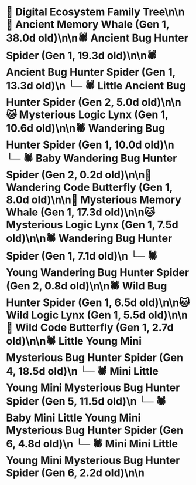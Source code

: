 # 🌳 Digital Ecosystem Family Tree\n\n🐋 Ancient Memory Whale (Gen 1, 38.0d old)\n\n🕷️ Ancient Bug Hunter Spider (Gen 1, 19.3d old)\n\n🕷️ Ancient Bug Hunter Spider (Gen 1, 13.3d old)\n  └─ 🕷️ Little Ancient Bug Hunter Spider (Gen 2, 5.0d old)\n\n🐱 Mysterious Logic Lynx (Gen 1, 10.6d old)\n\n🕷️ Wandering Bug Hunter Spider (Gen 1, 10.0d old)\n  └─ 🕷️ Baby Wandering Bug Hunter Spider (Gen 2, 0.2d old)\n\n🦋 Wandering Code Butterfly (Gen 1, 8.0d old)\n\n🐋 Mysterious Memory Whale (Gen 1, 17.3d old)\n\n🐱 Mysterious Logic Lynx (Gen 1, 7.5d old)\n\n🕷️ Wandering Bug Hunter Spider (Gen 1, 7.1d old)\n  └─ 🕷️ Young Wandering Bug Hunter Spider (Gen 2, 0.8d old)\n\n🕷️ Wild Bug Hunter Spider (Gen 1, 6.5d old)\n\n🐱 Wild Logic Lynx (Gen 1, 5.5d old)\n\n🦋 Wild Code Butterfly (Gen 1, 2.7d old)\n\n🕷️ Little Young Mini Mysterious Bug Hunter Spider (Gen 4, 18.5d old)\n  └─ 🕷️ Mini Little Young Mini Mysterious Bug Hunter Spider (Gen 5, 11.5d old)\n    └─ 🕷️ Baby Mini Little Young Mini Mysterious Bug Hunter Spider (Gen 6, 4.8d old)\n    └─ 🕷️ Mini Mini Little Young Mini Mysterious Bug Hunter Spider (Gen 6, 2.2d old)\n\n